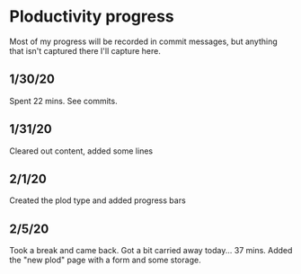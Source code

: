 # Ploductivity progress

Most of my progress will be recorded in commit messages, but anything that isn't captured there I'll capture here.

## 1/30/20
Spent 22 mins. See commits.

## 1/31/20
Cleared out content, added some lines

## 2/1/20
Created the plod type and added progress bars

## 2/5/20
Took a break and came back. Got a bit carried away today... 37 mins. Added the "new plod" page with a form and some storage.